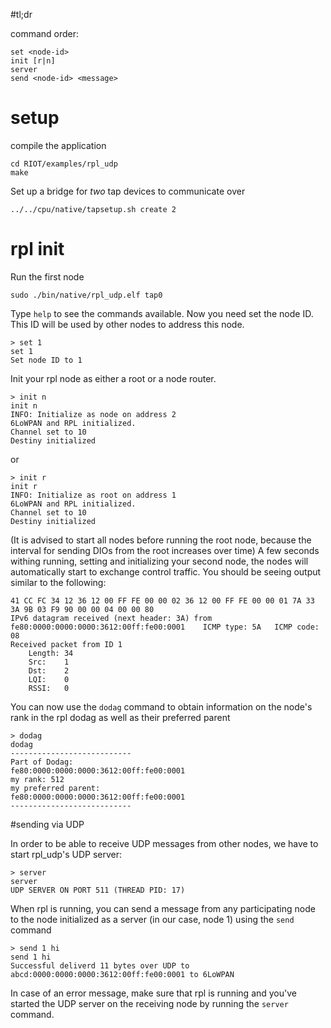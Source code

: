 #tl;dr

command order:

	set <node-id>
	init [r|n]
	server
	send <node-id> <message>

# setup
compile the application

	cd RIOT/examples/rpl_udp
	make

Set up a bridge for *two* tap devices to communicate over

	../../cpu/native/tapsetup.sh create 2

# rpl init

Run the first node

	sudo ./bin/native/rpl_udp.elf tap0

Type ``help`` to see the commands available.
Now you need set the node ID. This ID will be used by other nodes to address this node.

	> set 1
    set 1
    Set node ID to 1

Init your rpl node as either a root or a node router.

	> init n
	init n
	INFO: Initialize as node on address 2
	6LoWPAN and RPL initialized.
	Channel set to 10
	Destiny initialized

or

	> init r
	init r
	INFO: Initialize as root on address 1
	6LoWPAN and RPL initialized.
	Channel set to 10
	Destiny initialized

(It is advised to start all nodes before running the root node, because the interval for sending DIOs from the root increases over time)
A few seconds withing running, setting and initializing your second node, the nodes will automatically start to exchange control traffic. You should be seeing output similar to the following:

	41 CC FC 34 12 36 12 00 FF FE 00 00 02 36 12 00 FF FE 00 00 01 7A 33 3A 9B 03 F9 90 00 00 04 00 00 80
	IPv6 datagram received (next header: 3A) from fe80:0000:0000:0000:3612:00ff:fe00:0001 	 ICMP type: 5A 	 ICMP code: 08
	Received packet from ID 1
		Length:	34
		Src:	1
		Dst:	2
		LQI:	0
		RSSI:	0

You can now use the ``dodag`` command to obtain information on the node's rank in the rpl dodag as well as their preferred parent

	> dodag
	dodag
	---------------------------
	Part of Dodag:
	fe80:0000:0000:0000:3612:00ff:fe00:0001
	my rank: 512
	my preferred parent:
	fe80:0000:0000:0000:3612:00ff:fe00:0001
	---------------------------

#sending via UDP

In order to be able to receive UDP messages from other nodes, we have to start rpl_udp's UDP server:

	> server
	server
	UDP SERVER ON PORT 511 (THREAD PID: 17)

When rpl is running, you can send a message from any participating node to the node initialized as a server (in our case, node 1) using the ``send`` command

	> send 1 hi
	send 1 hi
	Successful deliverd 11 bytes over UDP to abcd:0000:0000:0000:3612:00ff:fe00:0001 to 6LoWPAN

In case of an error message, make sure that rpl is running and you've started the UDP server on the receiving node by running the ``server`` command.
